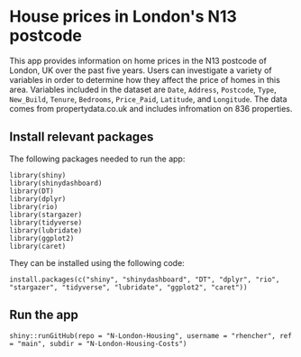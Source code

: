 # House prices in London's N13 postcode

This app provides information on home prices in the N13 postcode of London, UK over the past five years. Users can investigate a variety of variables in order to determine how they affect the price of homes in this area. Variables included in the dataset are `Date`, `Address`, `Postcode`, `Type`, `New_Build`, `Tenure`, `Bedrooms`, `Price_Paid`, `Latitude`, and `Longitude`.  The data comes from propertydata.co.uk and includes infromation on 836 properties.

## Install relevant packages

The following packages needed to run the app:
```{r}
library(shiny)
library(shinydashboard)
library(DT)
library(dplyr)
library(rio)
library(stargazer)
library(tidyverse)
library(lubridate)
library(ggplot2)
library(caret)
```

They can be installed using the following code:
```{r}
install.packages(c("shiny", "shinydashboard", "DT", "dplyr", "rio", "stargazer", "tidyverse", "lubridate", "ggplot2", "caret"))
```

## Run the app
```{r}
shiny::runGitHub(repo = "N-London-Housing", username = "rhencher", ref = "main", subdir = "N-London-Housing-Costs")
```
